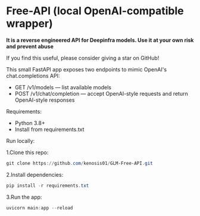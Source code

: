
# Free-API (local OpenAI-compatible wrapper)

**It is a reverse engineered API for Deepinfra models. Use it at your own risk and prevent abuse**

If you find this useful, please consider giving a star on GitHub!

This small FastAPI app exposes two endpoints to mimic OpenAI's chat.completions API:

- GET /v1/models — list available models
- POST /v1/chat/completion — accept OpenAI-style requests and return OpenAI-style responses

Requirements:
- Python 3.8+
- Install from requirements.txt

Run locally:

1.Clone this repo:

```powershell
git clone https://github.com/kenosis01/GLM-Free-API.git
```
2.Install dependencies:

```powershell
pip install -r requirements.txt
```
3.Run the app:

```powershell
uvicorn main:app --reload
```
